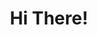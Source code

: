 ---
section: about
title: Hi There!
description: Lorem Ipsum is simply dummy text of the printing and typesetting industry. Lorem Ipsum has been the industry’s standard.
action: Hire me
---